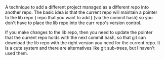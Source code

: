 
A technique to add a different project managed as a different repo into another repo. 
The basic idea is that the current repo will maintain a pointer to the lib repo ( repo that you want to add )
(via the commit hash)  so you don't have to place the lib repo into the curr repo's version control. 

If you make changes to the lib repo, then you need to update the pointer that the current repo holds with the next commit hash, 
so that git can download the lib repo with the right version you need for the current repo. 
It is a cute system and there are alternatives like git sub-trees, but I haven't used them. 




